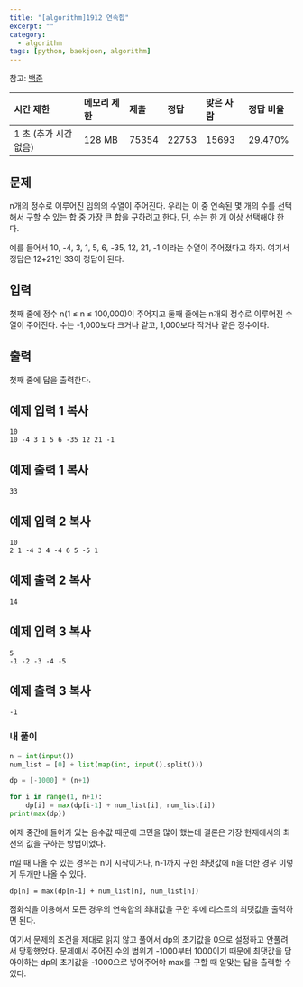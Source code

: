 ```yaml
---
title: "[algorithm]1912 연속합"
excerpt: ""
category:
  - algorithm
tags: [python, baekjoon, algorithm]
---
```


참고: [백준](https://www.acmicpc.net/problem/1912)

| 시간 제한             | 메모리 제한 | 제출  | 정답  | 맞은 사람 | 정답 비율 |
| :-------------------- | :---------- | :---- | :---- | :-------- | :-------- |
| 1 초 (추가 시간 없음) | 128 MB      | 75354 | 22753 | 15693     | 29.470%   |

## 문제

n개의 정수로 이루어진 임의의 수열이 주어진다. 우리는 이 중 연속된 몇 개의 수를 선택해서 구할 수 있는 합 중 가장 큰 합을 구하려고 한다. 단, 수는 한 개 이상 선택해야 한다.

예를 들어서 10, -4, 3, 1, 5, 6, -35, 12, 21, -1 이라는 수열이 주어졌다고 하자. 여기서 정답은 12+21인 33이 정답이 된다.

## 입력

첫째 줄에 정수 n(1 ≤ n ≤ 100,000)이 주어지고 둘째 줄에는 n개의 정수로 이루어진 수열이 주어진다. 수는 -1,000보다 크거나 같고, 1,000보다 작거나 같은 정수이다.

## 출력

첫째 줄에 답을 출력한다.

## 예제 입력 1 복사

```
10
10 -4 3 1 5 6 -35 12 21 -1
```

## 예제 출력 1 복사

```
33
```

## 예제 입력 2 복사

```
10
2 1 -4 3 4 -4 6 5 -5 1
```

## 예제 출력 2 복사

```
14
```

## 예제 입력 3 복사

```
5
-1 -2 -3 -4 -5
```

## 예제 출력 3 복사

```
-1
```



### 내 풀이

```python
n = int(input())
num_list = [0] + list(map(int, input().split()))

dp = [-1000] * (n+1)

for i in range(1, n+1):
    dp[i] = max(dp[i-1] + num_list[i], num_list[i])
print(max(dp))
```

예제 중간에 들어가 있는 음수값 때문에 고민을 많이 했는데 결론은 가장 현재에서의 최선의 값을 구하는 방법이었다.

n일 때 나올 수 있는 경우는 n이 시작이거나, n-1까지 구한 최댓값에 n을 더한 경우 이렇게 두개만 나올 수 있다.

`dp[n] = max(dp[n-1] + num_list[n], num_list[n])`

점화식을 이용해서 모든 경우의 연속합의 최대값을 구한 후에 리스트의 최댓값을 출력하면 된다.

여기서 문제의 조건을 제대로 읽지 않고 풀어서 dp의 초기값을 0으로 설정하고 안풀려서 당황했었다. 문제에서 주어진 수의 범위기 -1000부터 1000이기 때문에 최댓값을 담아야하는 dp의 초기값을 -1000으로 넣어주어야 max를 구할 때 알맞는 답을 출력할 수 있다.
